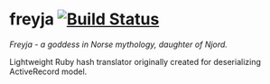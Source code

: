 # freyja [![Build Status](https://travis-ci.org/spiridonov/freyja.png?branch=master)](https://travis-ci.org/spiridonov/freyja)

_Freyja - a goddess in Norse mythology, daughter of Njord._

Lightweight Ruby hash translator originally created for deserializing ActiveRecord model.

